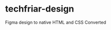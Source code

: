 # techfriar-design
Figma design to native HTML and CSS Converted

[Link to the site]: https://aeking51.github.io/techfriar-design/index.html
